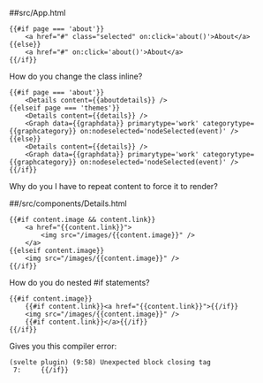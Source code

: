 ##src/App.html

```
{{#if page === 'about'}}
    <a href="#" class="selected" on:click='about()'>About</a>
{{else}}
    <a href="#" on:click='about()'>About</a>
{{/if}}
```
How do you change the class inline?



```
{{#if page === 'about'}}
    <Details content={{aboutdetails}} />
{{elseif page === 'themes'}}
    <Details content={{details}} />
    <Graph data={{graphdata}} primarytype='work' categorytype={{graphcategory}} on:nodeselected='nodeSelected(event)' />
{{else}}
    <Details content={{details}} />
    <Graph data={{graphdata}} primarytype='work' categorytype={{graphcategory}} on:nodeselected='nodeSelected(event)' />
{{/if}}

```
Why do you I have to repeat content to force it to render?


##/src/components/Details.html

```
{{#if content.image && content.link}}
    <a href="{{content.link}}">
        <img src="/images/{{content.image}}" />
    </a>
{{elseif content.image}}
    <img src="/images/{{content.image}}" />
{{/if}}
```
How do you do nested #if statements?



```
{{#if content.image}}
    {{#if content.link}}<a href="{{content.link}}">{{/if}}
    <img src="/images/{{content.image}}" />
    {{#if content.link}}</a>{{/if}}
{{/if}}
```
Gives you this compiler error:

```
(svelte plugin) (9:58) Unexpected block closing tag
 7:     {{/if}}
```